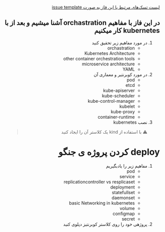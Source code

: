 <div dir="rtl" align='right'>

[لیست تسک‌های مرتبط با این فاز به صورت issue template](./issue-Phase07.md)

## در این فاز با مفاهیم orchastration آشنا میشیم و بعد از با kubernetes  کار میکنیم

1. در مورد مفاهیم زیر تحقیق کنید
    - orchastration
    - Kubernetes Architecture
    - other container orchestration tools
    - microservice architecture
    - YAML
1. در مورد کوبرنتیر و معماری آن
    - pod
    - etcd
    - kube-apiserver
    - kube-scheduler
    - kube-control-manager
    - kubelet
    - kube-proxy
    - container-runtime
1. نصب kubernetes
    > :warning: با استفاده از kind یک کلاستر آن را ایجاد کنید

# deploy کردن پروژه ی جنگو 
 
 
 1. مفاهیم زیر را یادبگیریم
     - pod
     - service
     - replicationcontroller vs resplicaset
     - deployment
     - statefullset
     - daemonset
     - basic Networking in kubernetes
     - volume
     - configmap 
     - secret
 1. پروژهی خود را روی کلاستر کوبرنتیز دپلوی کنید
